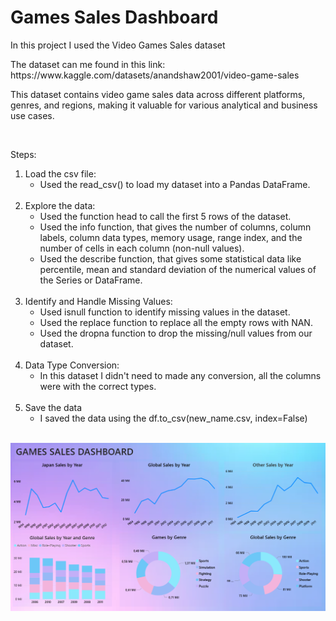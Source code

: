 <H1>Games Sales Dashboard</H1>

<p>In this project I used the Video Games Sales dataset</p>
<p>The dataset can me found in this link: https://www.kaggle.com/datasets/anandshaw2001/video-game-sales</p>
<p>This dataset contains video game sales data across different platforms, genres, and regions, making it valuable for various analytical and business use cases. </p> </br>

<p>Steps:</p>
<ol> 
  <li> Load the csv file:
    <ul>
      <li>Used the read_csv() to load my dataset into a Pandas DataFrame.</li>
    </ul>
  </li> </br>

  <li>Explore the data:
    <ul>
      <li>Used the function head to call the first 5 rows of the dataset. </li>
      <li>Used the info function, that gives the number of columns, column labels, column data types, memory usage, range index, and the number of cells in each column (non-null values).</li>
      <li>Used the describe function, that gives some statistical data like percentile, mean and standard deviation of the numerical values of the Series or DataFrame.</li>
    </ul>
  </li></br>
  
  <li>Identify and Handle Missing Values:
    <ul>
      <li>Used isnull function to identify missing values in the dataset.</li>
      <li>Used the replace function to replace all the empty rows with NAN.</li>
      <li>Used the dropna function to drop the missing/null values from our dataset.</li>
    </ul>
  </li></br>

  <li>Data Type Conversion:
    <ul>
      <li>In this dataset I didn't need to made any conversion, all the columns were with the correct types.</li>
    </ul>
  </li></br>

  <li>Save the data
    <ul>
      <li>I saved the data using the df.to_csv(new_name.csv, index=False)</li>
    </ul>
  </li>
</ol></br>

<img src="https://github.com/sthefanyspina/sthefanys.tech/blob/main/src/Assets/Projects/GamesSalesDashboard.png"/>

